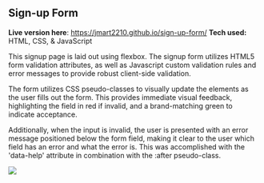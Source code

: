 ## Sign-up Form
**Live version here**: https://jmart2210.github.io/sign-up-form/
**Tech used:** HTML, CSS, & JavaScript

This signup page is laid out using flexbox. The signup form utilizes HTML5 form validation attributes, as well as Javascript custom validation rules and error messages to provide robust client-side validation. 

The form utilizes CSS pseudo-classes to visually update the elements as the user fills out the form. This provides immediate visual feedback, highlighting the field in red if invalid, and a brand-matching green to indicate acceptance. 

Additionally, when the input is invalid, the user is presented with an error message positioned below the form field, making it clear to the user which field has an error and what the error is. This was accomplished with the 'data-help' attribute in combination with the :after pseudo-class. 

<img src="img/formExample.gif">